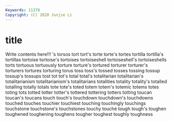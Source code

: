 ```yaml
---
Keywords: 11378
Copyright: (C) 2020 Junjie Li
---
```


# title

Write contents here!!!
's 
torsos 
tort
tort's 
torte 
torte's 
tortes 
tortilla 
tortilla's 
tortillas 
tortoise 
tortoise's 
tortoises
tortoiseshell 
tortoiseshell's 
tortoiseshells 
torts 
tortuous 
tortuously 
torture 
torture's 
tortured 
torturer
torturer's 
torturers 
tortures 
torturing 
torus 
toss 
toss's 
tossed 
tosses 
tossing
tossup 
tossup's 
tossups 
tost 
tot 
tot's 
total 
total's 
totalitarian 
totalitarian's
totalitarianism 
totalitarianism's 
totalitarians 
totalities 
totality 
totality's 
totalled 
totalling 
totally 
totals
tote 
tote's 
toted 
totem 
totem's 
totemic 
totems 
totes 
toting 
tots
totted 
totter 
totter's 
tottered 
tottering 
totters 
totting 
toucan 
toucan's 
toucans
touch 
touch's 
touchdown 
touchdown's 
touchdowns 
touched 
touches 
touchier 
touchiest 
touching
touchingly 
touchings 
touchstone 
touchstone's 
touchstones 
touchy 
touché 
tough 
tough's 
toughen
toughened 
toughening 
toughens 
tougher 
toughest 
toughly 
toughness 

